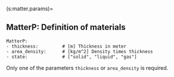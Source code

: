 (s:matter.params)=
## MatterP:  Definition of materials

```{code} yaml
MatterP:
- thickness:         # [m] Thickness in meter
- area_density:      # [kg/m^2] Density times thickness
- state:             # ["solid", "liquid", "gas"]
```
Only one of the parameters `thickness` or `area_density` is required.